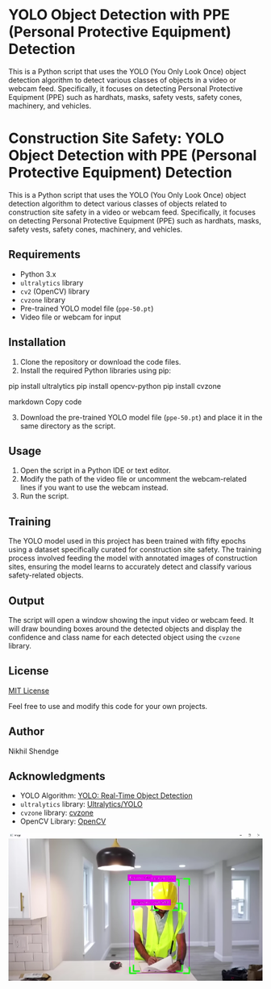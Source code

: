 # YOLO Object Detection with PPE (Personal Protective Equipment) Detection

This is a Python script that uses the YOLO (You Only Look Once) object detection algorithm to detect various classes of objects in a video or webcam feed. Specifically, it focuses on detecting Personal Protective Equipment (PPE) such as hardhats, masks, safety vests, safety cones, machinery, and vehicles.

# Construction Site Safety: YOLO Object Detection with PPE (Personal Protective Equipment) Detection

This is a Python script that uses the YOLO (You Only Look Once) object detection algorithm to detect various classes of objects related to construction site safety in a video or webcam feed. Specifically, it focuses on detecting Personal Protective Equipment (PPE) such as hardhats, masks, safety vests, safety cones, machinery, and vehicles.


## Requirements

- Python 3.x
- `ultralytics` library
- `cv2` (OpenCV) library
- `cvzone` library
- Pre-trained YOLO model file (`ppe-50.pt`)
- Video file or webcam for input

## Installation

1. Clone the repository or download the code files.
2. Install the required Python libraries using pip:

pip install ultralytics
pip install opencv-python
pip install cvzone

markdown
Copy code

3. Download the pre-trained YOLO model file (`ppe-50.pt`) and place it in the same directory as the script.

## Usage

1. Open the script in a Python IDE or text editor.
2. Modify the path of the video file or uncomment the webcam-related lines if you want to use the webcam instead.
3. Run the script.

## Training

The YOLO model used in this project has been trained with fifty epochs using a dataset specifically curated for construction site safety. The training process involved feeding the model with annotated images of construction sites, ensuring the model learns to accurately detect and classify various safety-related objects.


## Output

The script will open a window showing the input video or webcam feed. It will draw bounding boxes around the detected objects and display the confidence and class name for each detected object using the `cvzone` library.

## License

[MIT License](LICENSE)

Feel free to use and modify this code for your own projects.

## Author

Nikhil Shendge

## Acknowledgments

- YOLO Algorithm: [YOLO: Real-Time Object Detection](https://pjreddie.com/darknet/yolo/)
- `ultralytics` library: [Ultralytics/YOLO](https://github.com/ultralytics/yolov5)
- `cvzone` library: [cvzone](https://github.com/cvzone/cvzone)
- OpenCV Library: [OpenCV](https://opencv.org/)

![Object Detection with PPE](results\output.png)